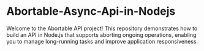 # Abortable-Async-Api-in-Nodejs
Welcome to the Abortable API project! This repository demonstrates how to build an API in Node.js that supports aborting ongoing operations, enabling you to manage long-running tasks and improve application responsiveness.
